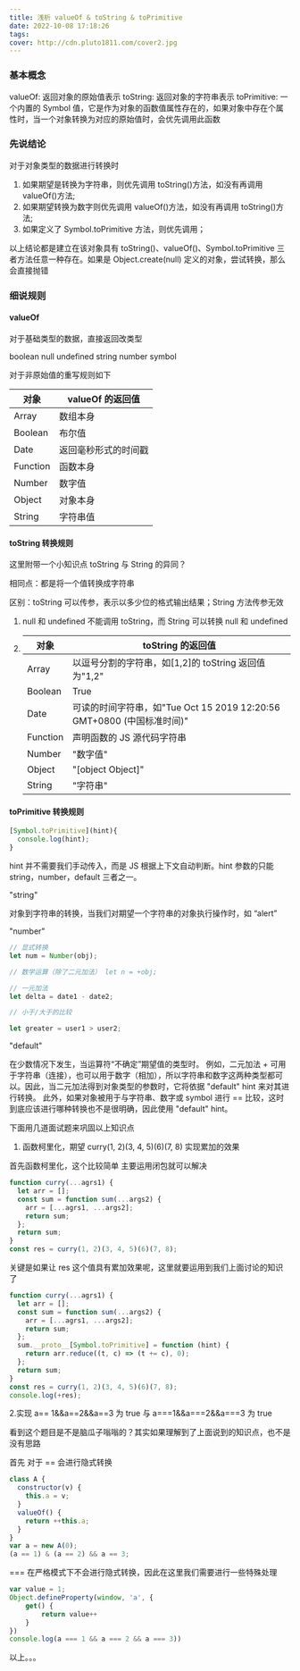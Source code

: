 ```yaml
---
title: 浅析 valueOf & toString & toPrimitive
date: 2022-10-08 17:18:26
tags:
cover: http://cdn.pluto1811.com/cover2.jpg
---
```


### 基本概念

valueOf: 返回对象的原始值表示
toString: 返回对象的字符串表示
toPrimitive: 一个内置的 Symbol 值，它是作为对象的函数值属性存在的，如果对象中存在个属性时，当一个对象转换为对应的原始值时，会优先调用此函数

<!--more-->

### 先说结论

对于对象类型的数据进行转换时

1. 如果期望是转换为字符串，则优先调用 toString()方法，如没有再调用 valueOf()方法;
2. 如果期望转换为数字则优先调用 valueOf()方法，如没有再调用 toString()方法;
3. 如果定义了 Symbol.toPrimitive 方法，则优先调用；

以上结论都是建立在该对象具有 toString()、valueOf()、Symbol.toPrimitive 三者方法任意一种存在。如果是 Object.create(null) 定义的对象，尝试转换，那么会直接抛错

### 细说规则

#### valueOf

对于基础类型的数据，直接返回改类型

boolean
null
undefined
string
number
symbol

对于非原始值的重写规则如下

| 对象     | valueOf 的返回值     |
| -------- | -------------------- |
| Array    | 数组本身             |
| Boolean  | 布尔值               |
| Date     | 返回毫秒形式的时间戳 |
| Function | 函数本身             |
| Number   | 数字值               |
| Object   | 对象本身             |
| String   | 字符串值             |

#### toString 转换规则

这里附带一个小知识点 toString 与 String 的异同？

相同点：都是将一个值转换成字符串

区别：toString 可以传参，表示以多少位的格式输出结果；String 方法传参无效

1. null 和 undefined 不能调用 toString，而 String 可以转换 null 和 undefined
2. | 对象     | toString 的返回值                                                      |
   | -------- | ---------------------------------------------------------------------- |
   | Array    | 以逗号分割的字符串，如[1,2]的 toString 返回值为"1,2"                   |
   | Boolean  | True                                                                   |
   | Date     | 可读的时间字符串，如"Tue Oct 15 2019 12:20:56 GMT+0800 (中国标准时间)" |
   | Function | 声明函数的 JS 源代码字符串                                             |
   | Number   | "数字值"                                                               |
   | Object   | "[object Object]"                                                      |
   | String   | "字符串"                                                               |

#### toPrimitive 转换规则

```js
[Symbol.toPrimitive](hint){
  console.log(hint);
}
```

hint 并不需要我们手动传入，而是 JS 根据上下文自动判断。hint 参数的只能 string，number，default 三者之一。

"string"

对象到字符串的转换，当我们对期望一个字符串的对象执行操作时，如 “alert”

"number"

```js
// 显式转换
let num = Number(obj);

// 数学运算（除了二元加法） let n = +obj;

// 一元加法
let delta = date1 - date2;

// 小于/大于的比较

let greater = user1 > user2;
```

"default"

在少数情况下发生，当运算符“不确定”期望值的类型时。
例如，二元加法 + 可用于字符串（连接），也可以用于数字（相加），所以字符串和数字这两种类型都可以。因此，当二元加法得到对象类型的参数时，它将依据 "default" hint 来对其进行转换。
此外，如果对象被用于与字符串、数字或 symbol 进行 == 比较，这时到底应该进行哪种转换也不是很明确，因此使用 "default" hint。

下面用几道面试题来巩固以上知识点

1. 函数柯里化，期望 curry(1, 2)(3, 4, 5)(6)(7, 8) 实现累加的效果

首先函数柯里化，这个比较简单 主要运用闭包就可以解决

```js
function curry(...agrs1) {
  let arr = [];
  const sum = function sum(...args2) {
    arr = [...agrs1, ...args2];
    return sum;
  };
  return sum;
}
const res = curry(1, 2)(3, 4, 5)(6)(7, 8);
```

关键是如果让 res 这个值具有累加效果呢，这里就要运用到我们上面讨论的知识了

```js
function curry(...agrs1) {
  let arr = [];
  const sum = function sum(...args2) {
    arr = [...agrs1, ...args2];
    return sum;
  };
  sum.__proto__[Symbol.toPrimitive] = function (hint) {
    return arr.reduce((t, c) => (t += c), 0);
  };
  return sum;
}
const res = curry(1, 2)(3, 4, 5)(6)(7, 8);
console.log(+res);
```

2.实现 a== 1&&a==2&&a==3 为 true 与 a===1&&a===2&&a===3 为 true

看到这个题目是不是脑瓜子嗡嗡的？其实如果理解到了上面说到的知识点，也不是没有思路

首先 对于 == 会进行隐式转换

```js
class A {
  constructor(v) {
    this.a = v;
  }
  valueOf() {
    return ++this.a;
  }
}
var a = new A(0);
(a == 1) & (a == 2) && a == 3;
```

=== 在严格模式下不会进行隐式转换，因此在这里我们需要进行一些特殊处理

```js
var value = 1;
Object.defineProperty(window, 'a', {
    get() {
        return value++
    }
})
console.log(a === 1 && a === 2 && a === 3))
```

以上。。。
